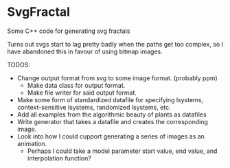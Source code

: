 # SvgFractal
Some C++ code for generating svg fractals

Turns out svgs start to lag pretty badly when the paths get too complex, so I have abandoned this in favour of using bitmap images.

TODOS:
- Change output format from svg to some image format. (probably ppm)
    - Make data class for output format.
    - Make file writer for said output format.
- Make some form of standardized datafile for specifying lsystems, context-sensitive lsystems, randomized lsystems, etc.
- Add all examples from the algorithmic beauty of plants as datafiles
- Write generator that takes a datafile and creates the corresponding image.
- Look into how I could cupport generating a series of images as an animation.
    - Perhaps I could take a model parameter start value, end value, and interpolation function?
